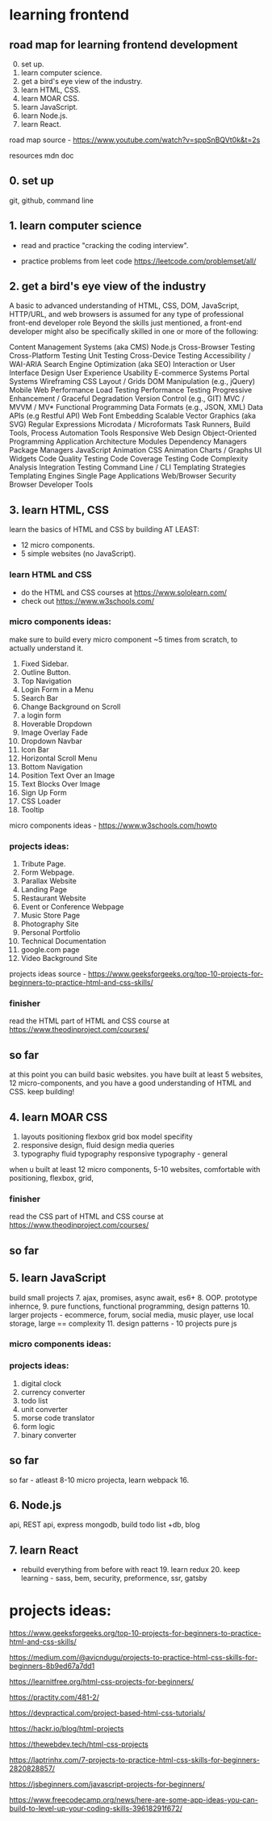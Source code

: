 # learning frontend

## road map for learning frontend development

0. set up.
1. learn computer science.
2. get a bird's eye view of the industry.
3. learn HTML, CSS.
4. learn MOAR CSS.
5. learn JavaScript.
6. learn Node.js.
7. learn React.

road map source - https://www.youtube.com/watch?v=sppSnBQVt0k&t=2s

resources mdn doc

## 0. set up

git, github, command line

## 1. learn computer science

- read and practice "cracking the coding interview".

- practice problems from leet code https://leetcode.com/problemset/all/

## 2. get a bird's eye view of the industry

A basic to advanced understanding of HTML, CSS, DOM, JavaScript, HTTP/URL, and web browsers is assumed for any type of professional front-end developer role
Beyond the skills just mentioned, a front-end developer might also be specifically skilled in one or more of the following:

Content Management Systems (aka CMS)
Node.js
Cross-Browser Testing
Cross-Platform Testing
Unit Testing
Cross-Device Testing
Accessibility / WAI-ARIA
Search Engine Optimization (aka SEO)
Interaction or User Interface Design
User Experience
Usability
E-commerce Systems
Portal Systems
Wireframing
CSS Layout / Grids
DOM Manipulation (e.g., jQuery)
Mobile Web Performance
Load Testing
Performance Testing
Progressive Enhancement / Graceful Degradation
Version Control (e.g., GIT)
MVC / MVVM / MV\*
Functional Programming
Data Formats (e.g., JSON, XML)
Data APIs (e.g Restful API)
Web Font Embedding
Scalable Vector Graphics (aka SVG)
Regular Expressions
Microdata / Microformats
Task Runners, Build Tools, Process Automation Tools
Responsive Web Design
Object-Oriented Programming
Application Architecture
Modules
Dependency Managers
Package Managers
JavaScript Animation
CSS Animation
Charts / Graphs
UI Widgets
Code Quality Testing
Code Coverage Testing
Code Complexity Analysis
Integration Testing
Command Line / CLI
Templating Strategies
Templating Engines
Single Page Applications
Web/Browser Security
Browser Developer Tools

## 3. learn HTML, CSS

learn the basics of HTML and CSS by building AT LEAST:

- 12 micro components.
- 5 simple websites (no JavaScript).

### learn HTML and CSS

- do the HTML and CSS courses at https://www.sololearn.com/
- check out https://www.w3schools.com/

### micro components ideas:

make sure to build every micro component ~5 times from scratch, to actually understand it.

1. Fixed Sidebar.
2. Outline Button.
3. Top Navigation
4. Login Form in a Menu
5. Search Bar
6. Change Background on Scroll
7. a login form
8. Hoverable Dropdown
9. Image Overlay Fade
10. Dropdown Navbar
11. Icon Bar
12. Horizontal Scroll Menu
13. Bottom Navigation
14. Position Text Over an Image
15. Text Blocks Over Image
16. Sign Up Form
17. CSS Loader
18. Tooltip

micro components ideas - https://www.w3schools.com/howto

### projects ideas:

1. Tribute Page.
2. Form Webpage.
3. Parallax Website
4. Landing Page
5. Restaurant Website
6. Event or Conference Webpage
7. Music Store Page
8. Photography Site
9. Personal Portfolio
10. Technical Documentation
11. google.com page
12. Video Background Site

projects ideas source - https://www.geeksforgeeks.org/top-10-projects-for-beginners-to-practice-html-and-css-skills/

### finisher

read the HTML part of HTML and CSS course at https://www.theodinproject.com/courses/

## so far

at this point you can build basic websites.
you have built at least 5 websites, 12 micro-components, and you have a good understanding of HTML and CSS.
keep building!

## 4. learn MOAR CSS

1. layouts positioning flexbox grid box model specifity
2. responsive design, fluid design media queries
3. typography fluid typography responsive typography - general

when u built at least 12 micro components, 5-10 websites, comfortable with positioning, flexbox, grid,

### finisher

read the CSS part of HTML and CSS course at https://www.theodinproject.com/courses/

## so far

## 5. learn JavaScript

build small projects 7. ajax, promises, async await, es6+ 8. OOP. prototype inhernce, 9. pure functions, functional programming, design patterns 10. larger projects - ecommerce, forum, social media, music player, use local storage, large == complexity 11. design patterns - 10 projects pure js

### micro components ideas:

### projects ideas:

1. digital clock
2. currency converter
3. todo list
4. unit converter
5. morse code translator
6. form logic
7. binary converter

## so far

so far - atleast 8-10 micro projecta, learn webpack 16.

## 6. Node.js

api, REST api, express mongodb, build todo list +db, blog

## 7. learn React

- rebuild everything from before with react 19. learn redux 20. keep learning - sass, bem, security, preformence, ssr, gatsby

# projects ideas:

https://www.geeksforgeeks.org/top-10-projects-for-beginners-to-practice-html-and-css-skills/

https://medium.com/@avicndugu/projects-to-practice-html-css-skills-for-beginners-8b9ed67a7dd1

https://learnitfree.org/html-css-projects-for-beginners/

https://practity.com/481-2/

https://devpractical.com/project-based-html-css-tutorials/

https://hackr.io/blog/html-projects

https://thewebdev.tech/html-css-projects

https://laptrinhx.com/7-projects-to-practice-html-css-skills-for-beginners-2820828857/

https://jsbeginners.com/javascript-projects-for-beginners/

https://www.freecodecamp.org/news/here-are-some-app-ideas-you-can-build-to-level-up-your-coding-skills-39618291f672/
